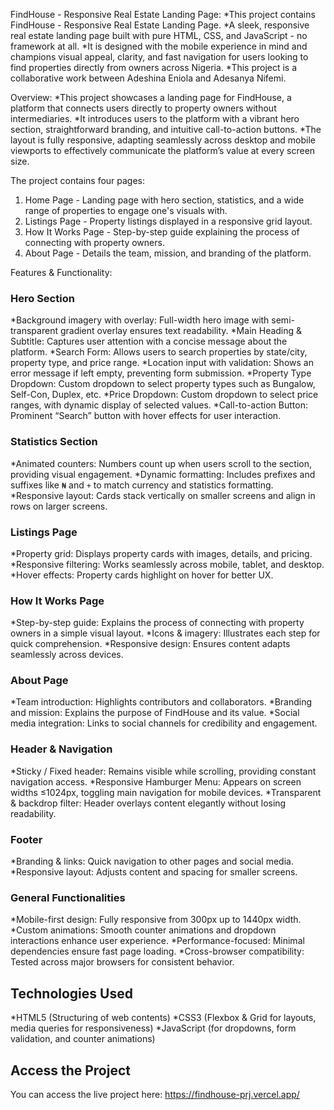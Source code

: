 FindHouse - Responsive Real Estate Landing Page:
*This project contains FindHouse - Responsive Real Estate Landing Page.
*A sleek, responsive real estate landing page built with pure HTML, CSS, and JavaScript - no framework at all.
*It is designed with the mobile experience in mind and champions visual appeal, clarity, and fast navigation for users looking to find properties directly from owners across Nigeria.
*This project is a collaborative work between Adeshina Eniola and Adesanya Nifemi.

Overview:
*This project showcases a landing page for FindHouse, a platform that connects users directly to property owners without intermediaries.
*It introduces users to the platform with a vibrant hero section, straightforward branding, and intuitive call-to-action buttons.
*The layout is fully responsive, adapting seamlessly across desktop and mobile viewports to effectively communicate the platform’s value at every screen size.

The project contains four pages:
1. Home Page - Landing page with hero section, statistics, and a wide range of properties to engage one's visuals with.
2. Listings Page - Property listings displayed in a responsive grid layout.
3. How It Works Page - Step-by-step guide explaining the process of connecting with property owners.
4. About Page - Details the team, mission, and branding of the platform.

Features & Functionality:
### Hero Section
*Background imagery with overlay: Full-width hero image with semi-transparent gradient overlay ensures text readability.
*Main Heading & Subtitle: Captures user attention with a concise message about the platform.
*Search Form: Allows users to search properties by state/city, property type, and price range.
*Location input with validation: Shows an error message if left empty, preventing form submission.
*Property Type Dropdown: Custom dropdown to select property types such as Bungalow, Self-Con, Duplex, etc.
*Price Dropdown: Custom dropdown to select price ranges, with dynamic display of selected values.
*Call-to-action Button: Prominent “Search” button with hover effects for user interaction.

### Statistics Section
*Animated counters: Numbers count up when users scroll to the section, providing visual engagement.
*Dynamic formatting: Includes prefixes and suffixes like `₦` and `+` to match currency and statistics formatting.
*Responsive layout: Cards stack vertically on smaller screens and align in rows on larger screens.

### Listings Page
*Property grid: Displays property cards with images, details, and pricing.
*Responsive filtering: Works seamlessly across mobile, tablet, and desktop.
*Hover effects: Property cards highlight on hover for better UX.

### How It Works Page
*Step-by-step guide: Explains the process of connecting with property owners in a simple visual layout.
*Icons & imagery: Illustrates each step for quick comprehension.
*Responsive design: Ensures content adapts seamlessly across devices.

### About Page
*Team introduction: Highlights contributors and collaborators.
*Branding and mission: Explains the purpose of FindHouse and its value.
*Social media integration: Links to social channels for credibility and engagement.

### Header & Navigation
*Sticky / Fixed header: Remains visible while scrolling, providing constant navigation access.
*Responsive Hamburger Menu: Appears on screen widths ≤1024px, toggling main navigation for mobile devices.
*Transparent & backdrop filter: Header overlays content elegantly without losing readability.

### Footer
*Branding & links: Quick navigation to other pages and social media.
*Responsive layout: Adjusts content and spacing for smaller screens.

### General Functionalities
*Mobile-first design: Fully responsive from 300px up to 1440px width.
*Custom animations: Smooth counter animations and dropdown interactions enhance user experience.
*Performance-focused: Minimal dependencies ensure fast page loading.
*Cross-browser compatibility: Tested across major browsers for consistent behavior.

## Technologies Used
*HTML5 (Structuring of web contents)
*CSS3 (Flexbox & Grid for layouts, media queries for responsiveness)
*JavaScript (for dropdowns, form validation, and counter animations)

## Access the Project
You can access the live project here: https://findhouse-prj.vercel.app/
